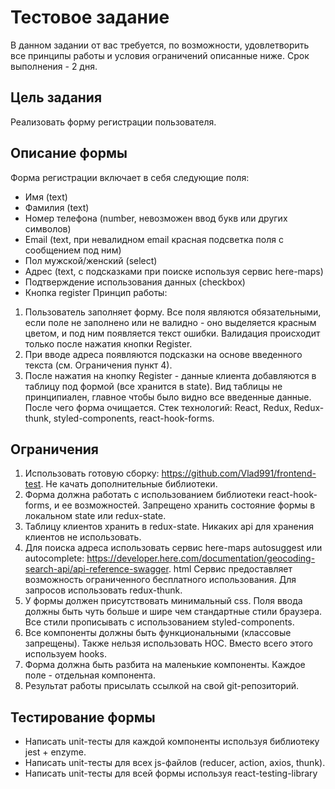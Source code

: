 # Тестовое задание

В данном задании от вас требуется, по возможности, удовлетворить все принципы работы
и условия ограничений описанные ниже. Срок выполнения - 2 дня.

## Цель задания
Реализовать форму регистрации пользователя.

## Описание формы
Форма регистрации включает в себя следующие поля:
- Имя (text)
- Фамилия (text)
- Номер телефона (number, невозможен ввод букв или других символов)
- Email (text, при невалидном email красная подсветка поля с сообщением под ним)
- Пол мужской/женский (select)
- Адрес (text, с подсказками при поиске используя сервис here-maps)
- Подтверждение использования данных (checkbox)
- Кнопка register
Принцип работы:
1. Пользователь заполняет форму. Все поля являются обязательными, если поле не
заполнено или не валидно - оно выделяется красным цветом, и под ним появляется
текст ошибки. Валидация происходит только после нажатия кнопки Register.
2. При вводе адреса появляются подсказки на основе введенного текста (см.
Ограничения пункт 4).
3. После нажатия на кнопку Register - данные клиента добавляются в таблицу под
формой (все хранится в state). Вид таблицы не принципиален, главное чтобы было
видно все введенные данные. После чего форма очищается.
Стек технологий: React, Redux, Redux-thunk, styled-components, react-hook-forms.

## Ограничения
1. Использовать готовую сборку: https://github.com/Vlad991/frontend-test. Не качать
дополнительные библиотеки.
2. Форма должна работать с использованием библиотеки react-hook-forms, и ее
возможностей. Запрещено хранить состояние формы в локальном state или
redux-state.
3. Таблицу клиентов хранить в redux-state. Никаких api для хранения клиентов не
использовать.
4. Для поиска адреса использовать сервис here-maps autosuggest или autocomplete:
https://developer.here.com/documentation/geocoding-search-api/api-reference-swagger.
html
Сервис предоставляет возможность ограниченного бесплатного использования.
Для запросов использовать redux-thunk.
5. У формы должен присутствовать минимальный css. Поля ввода должны быть чуть
больше и шире чем стандартные стили браузера. Все стили прописывать с
использованием styled-components.
6. Все компоненты должны быть функциональными (классовые запрещены). Также
нельзя использовать HOC. Вместо всего этого используем hooks.
7. Форма должна быть разбита на маленькие компоненты. Каждое поле - отдельная
компонента.
8. Результат работы присылать ссылкой на свой git-репозиторий.

## Тестирование формы
- Написать unit-тесты для каждой компоненты используя библиотеку jest + enzyme.
- Написать unit-тесты для всех js-файлов (reducer, action, axios, thunk).
- Написать unit-тесты для всей формы используя react-testing-library
